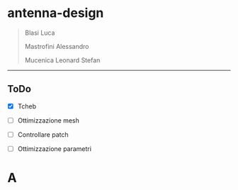 # antenna-design

> Blasi Luca
> 
> Mastrofini Alessandro
> 
> Mucenica Leonard Stefan
---

## ToDo

- [x] Tcheb
- [ ] Ottimizzazione mesh 
- [ ] Controllare patch
- [ ] Ottimizzazione parametri 


# A
